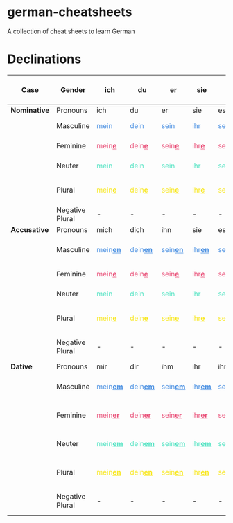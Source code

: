 # german-cheatsheets
A collection of cheat sheets to learn German

# Declinations
<style>
blue { color: #4A90E2 }
red { color: #E94E77 }
green { color: #50E3C2 }
yellow { color: #F8E71C }
</style>

| **Case**       | **Gender**       | **ich**                                | **du**                             | **er**                              | **sie**                             | **es**                              | **wir**                            | **ihr**                            | **sie**                            | **Sie**                            | **Adjective: Bestimmte Artikel**                    | **Adjective: Unbestimmte Artikel**                      | **Adjective: Ohne Artikel**                     |**Welch**                                        | **Demonstrativartikel**                        |
|----------------|------------------|----------------------------------------|------------------------------------|-------------------------------------|-------------------------------------|-------------------------------------|------------------------------------|------------------------------------|------------------------------------|------------------------------------|-----------------------------------------------------|---------------------------------------------------------|-------------------------------------------------|-------------------------------------------------|------------------------------------------------|
| **Nominative** | Pronouns         | ich                                    | du                                 | er                                  | sie                                 | es                                  | wir                                | ihr                                | sie                                | Sie                                | -                                                   | -                                                       | -                                               | -                                               | -                                              |
|                | Masculine        | <blue>mein</blue>                      | <blue>dein</blue>                  | <blue>sein</blue>                   | <blue>ihr</blue>                    | <blue>sein</blue>                   | <blue>unser</blue>                 | <blue>euer</blue>                  | <blue>ihr</blue>                   | <blue>Ihr</blue>                   | <blue>der grosse Mann</blue>                        | <blue>ein gross<u><b>er</u></b> Mann</blue>             | <blue>gross<u><b>er</u></b> Mann</blue>         | <blue>welch<u><b>er</b></u> Mann</blue>         | <blue>dies<u><b>er</b></u> Mann</blue>         |
|                | Feminine         | <red>mein<u><b>e</u></b></red>         | <red>dein<u><b>e</u></b></red>     | <red>sein<u><b>e</u></b></red>      | <red>ihr<u><b>e</u></b></red>       | <red>sein<u><b>e</u></b></red>      | <red>unser<u><b>e</u></b></red>    | <red>euer<u><b>e</u></b></red>     | <red>ihr<u><b>e</u></b></red>      | <red>Ihr<u><b>e</u></b></red>      | <red>die gross<u><b>e</u></b> Frau</red>            | <red>eine gross<u><b>e</u></b> Frau</red>               | <red>gross<u><b>e</u></b> Frau</red>            | <red>welch<u><b>e</b></u> Frau</red>            | <red>dies<u><b>e</b></u> Frau</red>            |
|                | Neuter           | <green>mein</green>                    | <green>dein</green>                | <green>sein</green>                 | <green>ihr</green>                  | <green>sein</green>                 | <green>unser</green>               | <green>euer</green>                | <green>ihr</green>                 | <green>Ihr</green>                 | <green>das gross<u><b>e</u></b> Auto</green>        | <green>ein gross<u><b>es</u></b> Auto</green>           | <green>gross<u><b>es</u></b> Auto</green>       | <green>welch<u><b>es</b></u> Auto</green>       | <green>dies<u><b>es</b></u> Auto</green>       |
|                | Plural           | <yellow>mein<u><b>e</u></b></yellow>   | <yellow>dein<u><b>e</u></yellow>   | <yellow>sein<u><b>e</u></yellow>    | <yellow>ihr<u><b>e</u></yellow>     | <yellow>sein<u><b>e</u></yellow>    | <yellow>unser<u><b>e</u></yellow>  | <yellow>euer<u><b>e</u></yellow>   | <yellow>ihr<u><b>e</u></yellow>    | <yellow>Ihr<u><b>e</u></yellow>    | <yellow>die gross<u><b>en</b></u> Freunde</yellow>  | <yellow>keine gross<u><b>en</b></u> Freunde</yellow>    | <yellow>gross<u><b>e</b></u> Freunde</yellow>   | <yellow>welch<u><b>e</b></u> Freunde</yellow>   | <yellow>dies<u><b>e</b></u> Freunde</yellow>   |
|                | Negative Plural  | -                                      | -                                  | -                                   | -                                   | -                                   | -                                  | -                                  | -                                  | -                                  | -                                                   | <yellow>keine gross<u><b>en</u> </yellow>               | <yellow>gross<u><b>en</b></u> Freunde</yellow>  | <yellow>welch<u><b>e</b></u> Freunde</yellow>   | -                                              |
| **Accusative** | Pronouns         | mich                                   | dich                               | ihn                                 | sie                                 | es                                  | uns                                | euch                               | sie                                | Sie                                | -                                                   | -                                                       | -                                               | -                                               | -                                              |
|                | Masculine        | <blue>mein<u><b>en</u></blue>          | <blue>dein<u><b>en</u></blue>      | <blue>sein<u><b>en</u></blue>       | <blue>ihr<u><b>en</u></blue>        | <blue>sein<u><b>en</u></blue>       | <blue>unser<u><b>en</u></blue>     | <blue>euer<u><b>en</u></blue>      | <blue>ihr<u><b>en</u></blue>       | <blue>Ihr<u><b>en</u></blue>       | <blue>den gross<u><b>en</b></u> Mann</blue>         | <blue>einen gross<u><b>en</b></u> Mann</blue>           | <blue>gross<u><b>en</b></u> Mann</blue>         | <blue>welch<u><b>en</b></u> Mann</blue>         | <blue>dies<u><b>en</b></u> Mann</blue>         |
|                | Feminine         | <red>mein<u><b>e</u></red>             | <red>dein<u><b>e</u></red>         | <red>sein<u><b>e</u></red>          | <red>ihr<u><b>e</u></red>           | <red>sein<u><b>e</u></red>          | <red>unser<u><b>e</u></red>        | <red>euer<u><b>e</u></red>         | <red>ihr<u><b>e</u></red>          | <red>Ihr<u><b>e</u></red>          | <red>die gross<u><b>e</b></u> Frau</red>            | <red>eine gross<u><b>e</b></u> Frau</red>               | <red>gross<u><b>e</b></u> Frau</red>            | <red>welch<u><b>e</b></u> Frau</red>            | <red>dies<u><b>e</b></u> Frau</red>            |
|                | Neuter           | <green>mein</green>                    | <green>dein</green>                | <green>sein</green>                 | <green>ihr</green>                  | <green>sein</green>                 | <green>unser</green>               | <green>euer</green>                | <green>ihr</green>                 | <green>Ihr</green>                 | <green>das gross<u><b>e</b></u> Auto</green>        | <green>ein gross<u><b>es</b></u> Auto</green>           | <green>gross<u><b>es</b></u> Auto</green>       | <green>welch<u><b>es</b></u> Auto</green>       | <green>dies<u><b>es</b></u> Auto</green>       |
|                | Plural           | <yellow>mein<u><b>e</u></yellow>       | <yellow>dein<u><b>e</u></yellow>   | <yellow>sein<u><b>e</u></yellow>    | <yellow>ihr<u><b>e</u></yellow>     | <yellow>sein<u><b>e</u></yellow>    | <yellow>unser<u><b>e</u></yellow>  | <yellow>euer<u><b>e</u></yellow>   | <yellow>ihr<u><b>e</u></yellow>    | <yellow>Ihr<u><b>e</u></yellow>    | <yellow>die gross<u><b>en</b></u> Freunde</yellow>  | <yellow>keine gross<u><b>en</b></u> Freunde</yellow>    | <yellow>gross<u><b>e</b></u> Freunde</yellow>   | <yellow>welch<u><b>e</b></u> Freunde</yellow>   | <yellow>dies<u><b>e</b></u> Freunde</yellow>   |
|                | Negative Plural  | -                                      | -                                  | -                                   | -                                   | -                                   | -                                  | -                                  | -                                  | -                                  | -                                                   | <yellow>keine gross<u><b>en</b></u> Freunde</yellow>    | <yellow>gross<u><b>en</b></u> Freunde</yellow>  | <yellow>welch<u><b>e</b></u> Freunde</yellow>   | -                                              |
| **Dative**    | Pronouns          | mir                                    | dir                                | ihm                                 | ihr                                 | ihm                                 | uns                                | euch                               | ihnen                              | Ihnen                              | -                                                   | -                                                       | -                                               | -                                               | -                                              |
|                | Masculine        | <blue>mein<u><b>em</u></blue>          | <blue>dein<u><b>em</u></blue>      | <blue>sein<u><b>em</u></blue>       | <blue>ihr<u><b>em</u></blue>        | <blue>sein<u><b>em</u></blue>       | <blue>unser<u><b>em</u></blue>     | <blue>euer<u><b>em</u></blue>      | <blue>ihr<u><b>em</u></blue>       | <blue>Ihr<u><b>em</u></blue>       | <blue>dem gross<u><b>en</b></u> Mann</blue>         | <blue>einem gross<u><b>en</b></u> Mann</blue>           | <blue>gross<u><b>em</b></u> Mann</blue>         | <blue>welch<u><b>em</b></u> Mann</blue>         | <blue>dies<u><b>em</b></u> Mann</blue>         |
|                | Feminine         | <red>mein<u><b>er</u></red>            | <red>dein<u><b>er</u></red>        | <red>sein<u><b>er</u></red>         | <red>ihr<u><b>er</u></red>          | <red>sein<u><b>er</u></red>         | <red>unser<u><b>er</u></red>       | <red>euer<u><b>er</u></red>        | <red>ihr<u><b>er</u></red>         | <red>Ihr<u><b>er</u></red>         | <red>der gross<u><b>en</b></u> Frau</red>           | <red>einer gross<u><b>en</b></u> Frau</red>             | <red>gross<u><b>er</b></u> Frau</red>           | <red>welch<u><b>er</b></u> Frau</red>           | <red>dies<u><b>er</b></u> Frau</red>           |
|                | Neuter           | <green>mein<u><b>em</u></green>        | <green>dein<u><b>em</u></green>    | <green>sein<u><b>em</u></green>     | <green>ihr<u><b>em</u></green>      | <green>sein<u><b>em</u></green>     | <green>unser<u><b>em</u></green>   | <green>euer<u><b>em</u></green>    | <green>ihr<u><b>em</u></green>     | <green>Ihr<u><b>em</u></green>     | <green>dem gross<u><b>en</b></u> Auto</green>       | <green>einem gross<u><b>en</b></u> Auto</green>         | <green>gross<u><b>em</b></u> Auto</green>       | <green>welch<u><b>em</b></u> Auto</green>       | <green>dies<u><b>em</b></u> Auto</green>       |
|                | Plural           | <yellow>mein<u><b>en</u></yellow>      | <yellow>dein<u><b>en</u></yellow>  | <yellow>sein<u><b>en</u></yellow>   | <yellow>ihr<u><b>en</u></yellow>    | <yellow>sein<u><b>en</u></yellow>   | <yellow>unser<u><b>en</yellow>     | <yellow>euer<u><b>en</yellow>      | <yellow>ihr<u><b>en</yellow>       | <yellow>Ihr<u><b>en</yellow>       | <yellow>den gross<u><b>en</b></u> Freunden</yellow> | <yellow>keinen gross<u><b>en</b></u> Freunden</yellow>  | <yellow>gross<u><b>en</b></u> Freunden</yellow> | <yellow>welch<u><b>en</b></u> Freunden</yellow> | <yellow>dies<u><b>en</b></u> Freunden</yellow> |
|                | Negative Plural  | -                                      | -                                  | -                                   | -                                   | -                                   | -                                  | -                                  | -                                  | -                                  | -                                                   | <yellow>keinen gross<u><b>en</b></u> Freunden</yellow>  | <yellow>gross<u><b>en</u></b> Freunden</yellow> | <yellow>welch<u><b>en</b></u> Freunden</yellow> | -                                              |